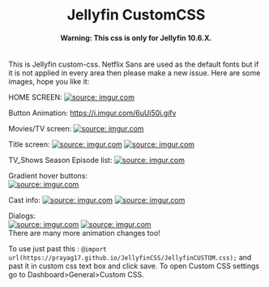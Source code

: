 <div align="center">
<h1 align="center">Jellyfin CustomCSS</h1>
<h4 align="center">Warning: This css is only for Jellyfin 10.6.X. </h4>
  <br>
</div>
This is Jellyfin custom-css. Netflix Sans are used as the default fonts but if it is not applied in every area then please make a new issue.
Here are some images, hope you like it:

HOME SCREEN:
<a href="https://imgur.com/LMS063i"><img src="https://i.imgur.com/LMS063i.png" title="source: imgur.com" /></a>

Button Animation:
https://i.imgur.com/6uUi50i.gifv

Movies/TV screen:
<a href="https://imgur.com/2GqzyXg"><img src="https://i.imgur.com/2GqzyXg.png" title="source: imgur.com" /></a>

Title screen:
<a href="https://imgur.com/PobXExD"><img src="https://i.imgur.com/PobXExD.png" title="source: imgur.com" /></a>
<a href="https://imgur.com/JhYFTt4"><img src="https://i.imgur.com/JhYFTt4.png" title="source: imgur.com" /></a>

TV_Shows Season Episode list:
<a href="https://imgur.com/nynQz6D"><img src="https://i.imgur.com/nynQz6D.png" title="source: imgur.com" /></a>

Gradient hover buttons:<br>
<a href="https://imgur.com/cJmqueA"><img src="https://i.imgur.com/cJmqueA.jpg" title="source: imgur.com" /></a>

Cast info:
<a href="https://imgur.com/TPpqpgD"><img src="https://i.imgur.com/TPpqpgD.png" title="source: imgur.com" /></a>
<a href="https://imgur.com/Q3xYu8g"><img src="https://i.imgur.com/Q3xYu8g.png" title="source: imgur.com" /></a>

Dialogs:<br>
<a href="https://imgur.com/Bdd5487"><img src="https://i.imgur.com/Bdd5487.jpg" title="source: imgur.com" /></a>
<a href="https://imgur.com/QhfzjYN"><img src="https://i.imgur.com/QhfzjYN.png" title="source: imgur.com" /></a>
<br>
There are many more animation changes too!

To use just past this : ``` @import url(https://prayag17.github.io/JellyfinCSS/JellyfinCUSTOM.css); ```
and past it in custom css text box and click save. To open Custom CSS settings go to Dashboard>General>Custom CSS.
